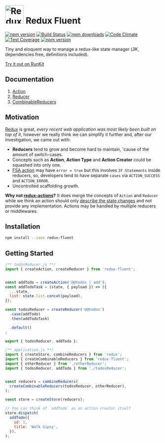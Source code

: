# <a href='https://github.com/Code-Y/redux-fluent'><img src='https://raw.githubusercontent.com/Code-Y/redux-fluent/master/redux-fluent-logo.png' height='60' alt='Redux Fluent Logo' aria-label='https://github.com/Code-Y/redux-fluent' /></a> Redux Fluent
[![npm version](https://img.shields.io/npm/v/redux-fluent.svg)](https://www.npmjs.com/package/redux-fluent)
[![Build Status](https://travis-ci.org/Code-Y/redux-fluent.svg?branch=master)](https://travis-ci.org/Code-Y/redux-fluent)
[![npm downloads](https://img.shields.io/npm/dm/redux-fluent.svg)](https://www.npmjs.com/package/redux-fluent)
[![Code Climate](https://codeclimate.com/github/Code-Y/redux-fluent/badges/gpa.svg)](https://codeclimate.com/github/Code-Y/redux-fluent)
[![Test Coverage](https://api.codeclimate.com/v1/badges/02e8b0d9ba383c19ae50/test_coverage)](https://codeclimate.com/github/Code-Y/redux-fluent/test_coverage)
[![npm version](https://img.shields.io/npm/l/redux-fluent.svg)](https://github.com/Code-Y/redux-fluent/blob/master/LICENSE)


Tiny and eloquent way to manage a redux-like state manager (*3K*, dependencies free, definitions included).

[Try it out on RunKit](https://runkit.com/hitmands/redux-fluent-playground)


## Documentation

1. [Action](./docs/Action.MD)
2. [Reducer](./docs/Reducer.MD)
3. [CombinableReducers](./docs/CombinableReducers.MD)

## Motivation

[Redux](https://redux.js.org/) is great, *every recent web application was most likely been built on top of it*, however we really think we can simplify it further and, after our investigation, we came out with:

 - **Reducers** tend to grow and become hard to maintain, 'cause of the amount of switch-cases.
 - Concepts such as **Action**, **Action Type** and **Action Creator** could be squashed into only one.
 - [FSA action](https://github.com/acdlite/flux-standard-action#actions) may have `error = true` but this involves `IF Statements` inside reducers, so, developers tend to have separate `cases` via `ACTION_SUCCESS` and `ACTION_ERROR`.
 - Uncontrolled scaffolding growth.

**Why not [redux-actions](https://github.com/reduxactions/redux-actions)?** It does merge the concepts of `Action` and `Reducer` while we think an action should only [describe the state changes](https://redux.js.org/docs/introduction/CoreConcepts.html) and not provide any implementation. Actions may be handled by multiple reducers or middlewares.

## Installation

```bash
npm install --save redux-fluent
```

## Getting Started

```javascript
/** todosReducer.js **/
import { createAction, createReducer } from 'redux-fluent';


const addTodo = createAction('@@todos | add');
const addTodoTask = (state, { payload }) => ({
  ...state,
  list: state.list.concat(payload),
});

const todosReducer = createReducer('@@todos')
  .case(addTodo)
  .then(addTodoTask)

  .default()
;

export { todosReducer, addTodo };
```

```javascript
/** application.js **/
import { createStore, combineReducers } from 'redux';
import { createCombinableReducers } from 'redux-fluent';
import { otherReducer } from './otherReducer';
import { todosReducer, addTodo } from './todosReducer';


const reducers = combineReducers(
  createCombinableReducers(todosReducer, otherReducer),
);

const store = createStore(reducers);

// You can think of `addTodo` as an action creator itself
store.dispatch(
  addTodo({
    id: 1,
    title: 'Walk Gipsy',
  }),
);
```
